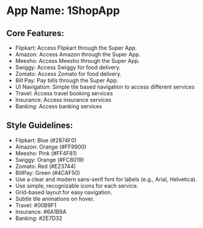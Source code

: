 # **App Name**: 1ShopApp

## Core Features:

- Flipkart: Access Flipkart through the Super App.
- Amazon: Access Amazon through the Super App.
- Meesho: Access Meesho through the Super App.
- Swiggy: Access Swiggy for food delivery.
- Zomato: Access Zomato for food delivery.
- Bill Pay: Pay bills through the Super App.
- UI Navigation: Simple tile based navigation to access different services
- Travel: Access travel booking services
- Insurance: Access insurance services
- Banking: Access banking services

## Style Guidelines:

- Flipkart: Blue (#2874F0)
- Amazon: Orange (#FF9900)
- Meesho: Pink (#FF4F81)
- Swiggy: Orange (#FC8019)
- Zomato: Red (#E23744)
- BillPay: Green (#4CAF50)
- Use a clear and modern sans-serif font for labels (e.g., Arial, Helvetica).
- Use simple, recognizable icons for each service.
- Grid-based layout for easy navigation.
- Subtle tile animations on hover.
- Travel: #00B9F1
- Insurance: #6A1B9A
- Banking: #2E7D32